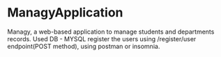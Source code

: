 # ManagyApplication
Managy, a web-based application to manage students and departments records.
Used DB - MYSQL
register the users using /register/user endpoint(POST method), using postman or insomnia.
